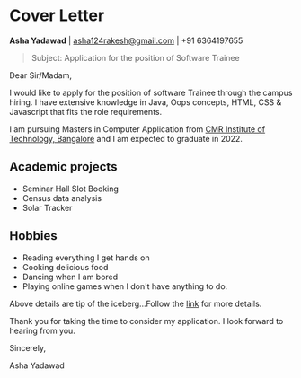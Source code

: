 # Cover Letter
**Asha Yadawad** |
asha124rakesh@gmail.com |
+91 6364197655


> Subject: Application for the position of Software Trainee


Dear Sir/Madam,

I would like to apply for the position of software Trainee through the campus hiring. I have extensive knowledge in Java, Oops concepts, HTML, CSS & Javascript that fits the role requirements.

I am pursuing Masters in Computer Application from [CMR Institute of Technology, Bangalore](https://www.cmrit.ac.in/) and I am expected to graduate in 2022.

## Academic projects

- Seminar Hall Slot Booking
- Census data analysis
- Solar Tracker

## Hobbies
- Reading everything I get hands on
- Cooking delicious food
- Dancing when I am bored
- Playing online games when I don't have anything to do.

Above details are tip of the iceberg...Follow the [link](https://reume.com) for more details. 

Thank you for taking the time to consider my application. I look forward to hearing from you.

Sincerely,

Asha Yadawad

